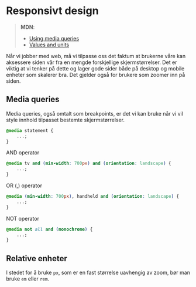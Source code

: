 # Responsivt design

> **MDN**:
> -   [Using media queries](https://developer.mozilla.org/en-US/docs/Web/CSS/Media_Queries/Using_media_queries)
> -   [Values and units](https://developer.mozilla.org/en-US/docs/Learn/CSS/Introduction_to_CSS/Values_and_units)

Når vi jobber med web, må vi tilpasse oss det faktum at brukerne våre kan aksessere siden vår fra en mengde forskjellige skjermstørrelser. Det er viktig at vi tenker på dette og lager gode sider både på desktop og mobile enheter som skalerer bra. Det gjelder også for brukere som zoomer inn på siden.

## Media queries

Media queries, også omtalt som breakpoints, er det vi kan bruke når vi vil style innhold tilpasset bestemte skjermstørrelser.

```css
@media statement {
    ...;
}
```

AND operator

```css
@media tv and (min-width: 700px) and (orientation: landscape) {
    ...;
}
```

OR (,) operator

```css
@media (min-width: 700px), handheld and (orientation: landscape) {
    ...;
}
```

NOT operator

```css
@media not all and (monochrome) {
    ...;
}
```

## Relative enheter

I stedet for å bruke `px`, som er en fast størrelse uavhengig av zoom, bør man bruke `em` eller `rem`.
